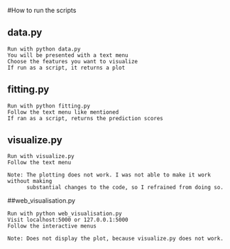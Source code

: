 #How to run the scripts

## data.py
```
Run with python data.py
You will be presented with a text menu
Choose the features you want to visualize
If run as a script, it returns a plot
```

## fitting.py
```
Run with python fitting.py
Follow the text menu like mentioned
If ran as a script, returns the prediction scores
```
## visualize.py
```
Run with visualize.py
Follow the text menu

Note: The plotting does not work. I was not able to make it work without making
      substantial changes to the code, so I refrained from doing so.
```

##web_visualisation.py
```
Run with python web_visualisation.py
Visit localhost:5000 or 127.0.0.1:5000
Follow the interactive menus

Note: Does not display the plot, because visualize.py does not work.
```
